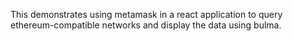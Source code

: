 This demonstrates using metamask in a react application to query ethereum-compatible networks
and display the data using bulma.